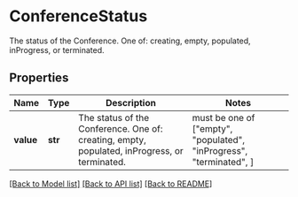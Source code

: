 # ConferenceStatus

The status of the Conference. One of: creating, empty, populated, inProgress, or terminated.
## Properties
Name | Type | Description | Notes
------------ | ------------- | ------------- | -------------
**value** | **str** | The status of the Conference. One of: creating, empty, populated, inProgress, or terminated. |  must be one of ["empty", "populated", "inProgress", "terminated", ]

[[Back to Model list]](../README.md#documentation-for-models) [[Back to API list]](../README.md#documentation-for-api-endpoints) [[Back to README]](../README.md)


